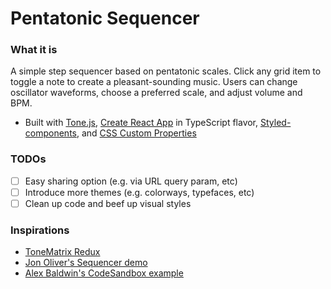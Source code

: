 # Pentatonic Sequencer

### What it is

A simple step sequencer based on pentatonic scales. Click any grid item to toggle a note to create a pleasant-sounding music. Users can change oscillator waveforms, choose a preferred scale, and adjust volume and BPM.

- Built with [Tone.js](https://tonejs.github.io/), [Create React App](https://github.com/facebook/create-react-app) in TypeScript flavor, [Styled-components](https://www.styled-components.com/), and [CSS Custom Properties](https://developer.mozilla.org/en-US/docs/Web/CSS/--*)

### TODOs

- [ ] Easy sharing option (e.g. via URL query param, etc)
- [ ] Introduce more themes (e.g. colorways, typefaces, etc)
- [ ] Clean up code and beef up visual styles

### Inspirations

- [ToneMatrix Redux](https://www.maxlaumeister.com/tonematrix/)
- [Jon Oliver's Sequencer demo](https://jonoliver.codes/sequencer/)
- [Alex Baldwin's CodeSandbox example](https://codesandbox.io/s/sequencer-demo-wjgg4?file=/src/Sequencer.js)
